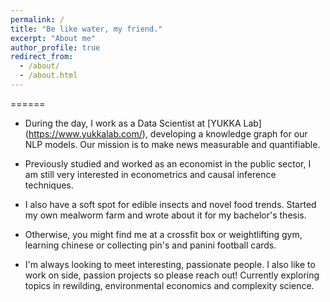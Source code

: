 ```yaml
---
permalink: /
title: "Be like water, my friend."
excerpt: "About me"
author_profile: true
redirect_from: 
  - /about/
  - /about.html
---
```

======
- During the day, I work as a Data Scientist at [YUKKA Lab] (https://www.yukkalab.com/), developing a knowledge graph for our NLP models. Our mission is to make news measurable and quantifiable.

- Previously studied and worked as an economist in the public sector, I am still very interested in econometrics and causal inference techniques.

- I also have a soft spot for edible insects and novel food trends. Started my own mealworm farm and wrote about it for my bachelor's thesis.

- Otherwise, you might find me at a crossfit box or weightlifting gym, learning chinese or collecting pin's and panini football cards.

- I'm always looking to meet interesting, passionate people. I also like to work on side, passion projects so please reach out! Currently exploring topics in rewilding, environmental economics and complexity science.